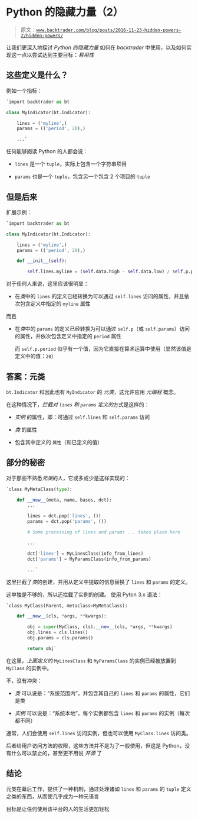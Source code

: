 # Python 的隐藏力量（2）

> 原文：[`www.backtrader.com/blog/posts/2016-11-23-hidden-powers-2/hidden-powers/`](https://www.backtrader.com/blog/posts/2016-11-23-hidden-powers-2/hidden-powers/)

让我们更深入地探讨 *Python 的隐藏力量* 如何在 *backtrader* 中使用，以及如何实现这一点以尝试达到主要目标：*易用性*

## 这些定义是什么？

例如一个指标：

```py
`import backtrader as bt

class MyIndicator(bt.Indicator):

    lines = ('myline',)
    params = (('period', 20),)

    ...` 
```

任何能够阅读 Python 的人都会说：

+   `lines` 是一个 `tuple`，实际上包含一个字符串项目

+   `params` 也是一个 `tuple`，包含另一个包含 2 个项目的 `tuple`

## 但是后来

扩展示例：

```py
`import backtrader as bt

class MyIndicator(bt.Indicator):

    lines = ('myline',)
    params = (('period', 20),)

    def __init__(self):

        self.lines.myline = (self.data.high - self.data.low) / self.p.period` 
```

对于任何人来说，这里应该很明显：

+   在*类*中的 `lines` 的定义已经转换为可以通过 `self.lines` 访问的属性，并且依次包含定义中指定的 `myline` 属性

而且

+   在*类*中的 `params` 的定义已经转换为可以通过 `self.p`（或 `self.params`）访问的属性，并依次包含定义中指定的 `period` 属性

    而 `self.p.period` 似乎有一个值，因为它直接在算术运算中使用（显然该值是定义中的值：`20`）

## 答案：元类

`bt.Indicator` 和因此也有 `MyIndicator` 的 *元类*，这允许应用 *元编程* 概念。

在这种情况下，*拦截对 `lines` 和 `params` 定义的*方式是这样的：

+   *实例* 的属性，即：可通过 `self.lines` 和 `self.params` 访问

+   *类* 的属性

+   包含其中定义的 `属性`（和已定义的值）

## 部分的秘密

对于那些不熟悉*元类*的人，它或多或少是这样实现的：

```py
`class MyMetaClass(type):

    def __new__(meta, name, bases, dct):
        ...

        lines = dct.pop('lines', ())
        params = dct.pop('params', ())

        # Some processing of lines and params ... takes place here

        ...

        dct['lines'] = MyLinesClass(info_from_lines)
        dct['params'] = MyParamsClass(info_from_params)

        ...` 
```

这里拦截了*类*的创建，并用从定义中提取的信息替换了 `lines` 和 `params` 的定义。

这单独是不够的，所以还拦截了实例的创建。 使用 Pyton 3.x 语法：

```py
`class MyClass(Parent, metaclass=MyMetaClass):

    def __new__(cls, *args, **kwargs):

        obj = super(MyClass, cls).__new__(cls, *args, **kwargs)
        obj.lines = cls.lines()
        obj.params = cls.params()

        return obj` 
```

在这里，*上面定义的* `MyLinesClass` 和 `MyParamsClass` 的实例已经被放置到 `MyClass` 的实例中。

不，没有冲突：

+   *类* 可以说是：“系统范围内”，并包含其自己的 `lines` 和 `params` 的属性，它们是类

+   *实例* 可以说是：“系统本地”，每个实例都包含 `lines` 和 `params` 的实例（每次都不同）

通常，人们会使用 `self.lines` 访问实例，但也可以使用 `MyClass.lines` 访问类。

后者给用户访问方法的权限，这些方法并不是为了一般使用，但这是 Python，没有什么可以禁止的，甚至更不用说 *开源* 了

## 结论

元类在幕后工作，提供了一种机制，通过处理诸如 `lines` 和 `params` 的 `tuple` 定义之类的东西，从而使几乎成为一种元语言

目标是让任何使用该平台的人的生活更加轻松
